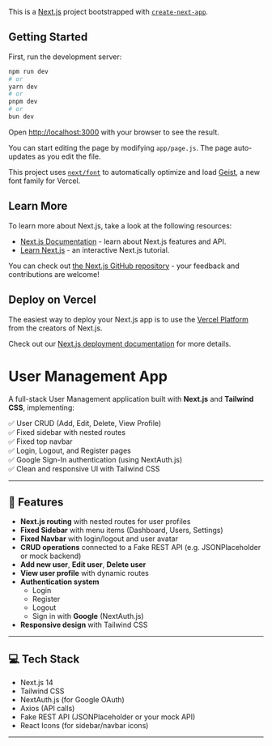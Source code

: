 This is a [Next.js](https://nextjs.org) project bootstrapped with [`create-next-app`](https://github.com/vercel/next.js/tree/canary/packages/create-next-app).

## Getting Started

First, run the development server:

```bash
npm run dev
# or
yarn dev
# or
pnpm dev
# or
bun dev
```

Open [http://localhost:3000](http://localhost:3000) with your browser to see the result.

You can start editing the page by modifying `app/page.js`. The page auto-updates as you edit the file.

This project uses [`next/font`](https://nextjs.org/docs/app/building-your-application/optimizing/fonts) to automatically optimize and load [Geist](https://vercel.com/font), a new font family for Vercel.

## Learn More

To learn more about Next.js, take a look at the following resources:

- [Next.js Documentation](https://nextjs.org/docs) - learn about Next.js features and API.
- [Learn Next.js](https://nextjs.org/learn) - an interactive Next.js tutorial.

You can check out [the Next.js GitHub repository](https://github.com/vercel/next.js) - your feedback and contributions are welcome!

## Deploy on Vercel

The easiest way to deploy your Next.js app is to use the [Vercel Platform](https://vercel.com/new?utm_medium=default-template&filter=next.js&utm_source=create-next-app&utm_campaign=create-next-app-readme) from the creators of Next.js.

Check out our [Next.js deployment documentation](https://nextjs.org/docs/app/building-your-application/deploying) for more details.

# User Management App

A full-stack User Management application built with **Next.js** and **Tailwind CSS**, implementing:

✅ User CRUD (Add, Edit, Delete, View Profile)  
✅ Fixed sidebar with nested routes  
✅ Fixed top navbar  
✅ Login, Logout, and Register pages  
✅ Google Sign-In authentication (using NextAuth.js)  
✅ Clean and responsive UI with Tailwind CSS

---

## 🚀 **Features**

- **Next.js routing** with nested routes for user profiles
- **Fixed Sidebar** with menu items (Dashboard, Users, Settings)
- **Fixed Navbar** with login/logout and user avatar
- **CRUD operations** connected to a Fake REST API (e.g. JSONPlaceholder or mock backend)
- **Add new user**, **Edit user**, **Delete user**
- **View user profile** with dynamic routes
- **Authentication system**
  - Login
  - Register
  - Logout
  - Sign in with **Google** (NextAuth.js)
- **Responsive design** with Tailwind CSS

---

## 💻 **Tech Stack**

- Next.js 14
- Tailwind CSS
- NextAuth.js (for Google OAuth)
- Axios (API calls)
- Fake REST API (JSONPlaceholder or your mock API)
- React Icons (for sidebar/navbar icons)

---


